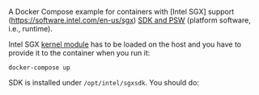 A Docker Compose example for containers with [Intel SGX] support (https://software.intel.com/en-us/sgx) [SDK and
PSW](https://github.com/01org/linux-sgx) (platform software, i.e., runtime).

Intel SGX [kernel module](https://github.com/01org/linux-sgx-driver) has to be loaded on the
host and you have to provide it to the container when you run it:

```
docker-compose up
```

SDK is installed under `/opt/intel/sgxsdk`. You should do:
